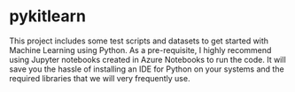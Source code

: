 # pykitlearn
This project includes some test scripts and datasets to get started with Machine Learning using Python.
As a pre-requisite, I highly recommend using Jupyter notebooks created in Azure Notebooks to run the code. It will save you the hassle of installing an IDE for Python on your systems and the required libraries that we will very frequently use. 
